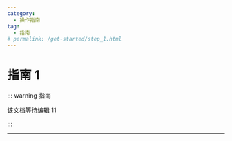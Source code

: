 ```yaml
---
category:
  - 操作指南
tag:
  - 指南
# permalink: /get-started/step_1.html
---
```


# 指南 1

::: warning 指南

该文档等待编辑 11

:::

---
